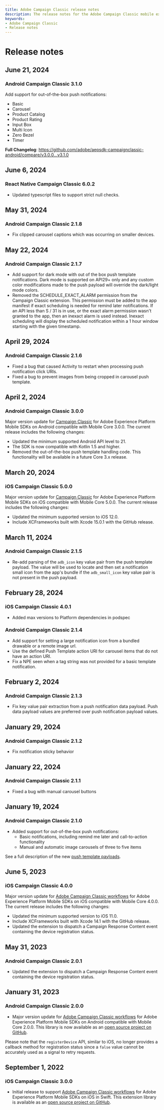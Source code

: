 ```yaml
---
title: Adobe Campaign Classic release notes
description: The release notes for the Adobe Campaign Classic mobile extension.
keywords:
- Adobe Campaign Classic
- Release notes
---
```


# Release notes

## June 21, 2024

### Android Campaign Classic 3.1.0

Add support for out-of-the-box push notifications:

* Basic
* Carousel
* Product Catalog
* Product Rating
* Input Box
* Multi Icon
* Zero Bezel
* Timer

**Full Changelog**: https://github.com/adobe/aepsdk-campaignclassic-android/compare/v3.0.0...v3.1.0

## June 6, 2024

### React Native Campaign Classic 6.0.2

* Updated typescript files to support strict null checks.

## May 31, 2024

### Android Campaign Classic 2.1.8

* Fix clipped carousel captions which was occurring on smaller devices.

## May 22, 2024

### Android Campaign Classic 2.1.7

* Add support for dark mode with out of the box push template notifications. Dark mode is supported on API29+ only and any custom color modifications made to the push payload will override the dark/light mode colors.
* Removed the SCHEDULE_EXACT_ALARM permission from the Campaign Classic extension. This permission must be added to the app manifest if exact scheduling is needed for remind later notifications. If an API less than S / 31 is in use, or the exact alarm permission wasn't granted to the app, then an inexact alarm is used instead. Inexact scheduling will display the scheduled notification within a 1 hour window starting with the given timestamp.

## April 29, 2024

### Android Campaign Classic 2.1.6

* Fixed a bug that caused Activity to restart when processing push notification click URIs.
* Fixed a bug to prevent images from being cropped in carousel push template.

## April 2, 2024

### Android Campaign Classic 3.0.0

Major version update for [Campaign Classic](./index.md) for Adobe Experience Platform Mobile SDKs on Android compatible with Mobile Core 3.0.0. The current release includes the following changes:

* Updated the minimum supported Android API level to 21.
* The SDK is now compatible with Kotlin 1.5 and higher.
* Removed the out-of-the-box push template handling code. This functionality will be available in a future Core 3.x release.

## March 20, 2024

### iOS Campaign Classic 5.0.0

Major version update for [Campaign Classic](./index.md) for Adobe Experience Platform Mobile SDKs on iOS compatible with Mobile Core 5.0.0. The current release includes the following changes:

* Updated the minimum supported version to iOS 12.0.
* Include XCFrameworks built with Xcode 15.0.1 with the GitHub release.

## March 11, 2024

### Android Campaign Classic 2.1.5

* Re-add parsing of the `adb_icon` key value pair from the push template payload. The value will be used to locate and then set a notification small icon from the app's bundle if the `adb_small_icon` key value pair is not present in the push payload.

## February 28, 2024

### iOS Campaign Classic 4.0.1

* Added max versions to Platform dependencies in podspec

### Android Campaign Classic 2.1.4

* Add support for setting a large notification icon from a bundled drawable or a remote image url.
* Use the defined Push Template action URI for carousel items that do not have an action URI.
* Fix a NPE seen when a tag string was not provided for a basic template notification.

## February 2, 2024

### Android Campaign Classic 2.1.3

* Fix key value pair extraction from a push notification data payload. Push data payload values are preferred over push notification payload values.

## January 29, 2024

### Android Campaign Classic 2.1.2

* Fix notification sticky behavior

## January 22, 2024

### Android Campaign Classic 2.1.1

* Fixed a bug with manual carousel buttons

## January 19, 2024

### Android Campaign Classic 2.1.0

* Added support for out-of-the-box push notifications:
  * Basic notifications, including remind me later and call-to-action functionality
  * Manual and automatic image carousels of three to five items

See a full description of the new [push template payloads](./push-templates).

## June 5, 2023

### iOS Campaign Classic 4.0.0

Major version update for [Adobe Campaign Classic workflows](./index.md) for Adobe Experience Platform Mobile SDKs on iOS compatible with Mobile Core 4.0.0. The current release includes the following changes:

* Updated the minimum supported version to iOS 11.0.
* Include XCFrameworks built with Xcode 14.1 with the GitHub release.
* Updated the extension to dispatch a Campaign Response Content event containing the device registration status.

## May 31, 2023

### Android Campaign Classic 2.0.1

* Updated the extension to dispatch a Campaign Response Content event containing the device registration status.

## January 31, 2023

### Android Campaign Classic 2.0.0

* Major version update for [Adobe Campaign Classic workflows](./index.md) for Adobe Experience Platform Mobile SDKs on Android compatible with Mobile Core 2.0.0. This library is now available as an [open source project on GitHub](https://github.com/adobe/aepsdk-campaignclassic-android).

Please note that the `registerDevice` API, similar to iOS, no longer provides a callback method for registration status since a `false` value cannot be accurately used as a signal to retry requests.

## September 1, 2022

### iOS Campaign Classic 3.0.0

* Initial release to support [Adobe Campaign Classic workflows](./index.md) for Adobe Experience Platform Mobile SDKs on iOS in Swift. This extension library is available as an [open source project on GitHub](https://github.com/adobe/aepsdk-campaignclassic-ios/).
